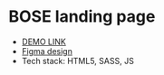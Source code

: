 # BOSE landing page

- [DEMO LINK](https://viacheslav-petrovskyi.github.io/bakerlab-landing/)
- [Figma design](https://www.figma.com/file/dY3izAm0Vspsmra4lQWQIP/Bakerlab-(FE)?node-id=11342%3A1117)
- Tech stack: HTML5, SASS, JS
